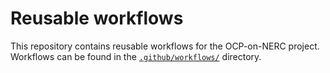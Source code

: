# Reusable workflows

This repository contains reusable workflows for the OCP-on-NERC project.
Workflows can be found in the [`.github/workflows/`](.github/workflows)
directory.

